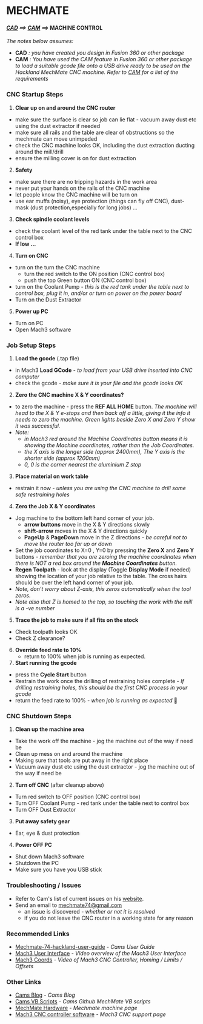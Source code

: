 # MECHMATE
#### *[CAD](CAD.md) ==> [CAM](CAM.md) ==>* MACHINE CONTROL

 *The notes below assumes:*
* __CAD__ *: you have created you design in Fusion 360 or other package*
* __CAM__ *: You have used the CAM feature in Fusion 360 or other package to load a suitable gcode file onto a USB drive ready to be used on the Hackland MechMate CNC machine. Refer to [CAM](CAM.md) for a list of the requirements*

### CNC Startup Steps
1. __Clear up on and around the CNC router__
  * make sure the surface is clear so job can lie flat - vacuum away dust etc using the dust extractor if needed
  * make sure all rails and the table are clear of obstructions so the mechmate can move unimpeded
  * check the CNC machine looks OK, including the dust extraction ducting around the mill/drill
  * ensure the milling cover is on for dust extraction
2. __Safety__
  * make sure there are no tripping hazards in the work area
  * never put your hands on the rails of the CNC machine
  * let people know the CNC machine will be turn on
  * use ear muffs (noisy), eye protection (things can fly off CNC), dust-mask (dust protection,especially for long jobs) …
3. __Check spindle coolant levels__
  * check the coolant level of the red tank under the table next to the CNC control box
  * __If low ...__
4. __Turn on CNC__
  * turn on the turn the CNC machine
    * turn the red switch to the ON position (CNC control box)
    * push the top Green button ON (CNC control box)
  * turn on the Coolant Pump *- this is the red tank under the table next to control box, plug it in, and/or or turn on power on the power board*
  * Turn on the Dust Extractor
5. __Power up PC__
  * Turn on PC
  * Open Mach3 software

### Job Setup Steps
1. __Load the gcode__ (.tap file)
  * in Mach3 __Load GCode__ *- to load from your USB drive inserted into CNC computer*
  * check the gcode *- make sure it is your file and the gcode looks OK*
2. __Zero the CNC machine X & Y coordinates?__
  * to zero the machine - press the __REF ALL HOME__ button.
  *The machine will head to the X & Y e-stops and then back off a little, giving it the info it needs to zero the machine. Green lights beside Zero X and Zero Y show it was successful.*
  * *Note:*
    * *in Mach3 red around the Machine Coordinates button means it is showing the Machine coordinates, rather than the Job Coordinates.*
    * *the X axis is the longer side (approx 2400mm), The Y axis is the shorter side (approx 1200mm)*
    * *0, 0 is the corner nearest the aluminium Z stop*
3. __Place material on work table__
  * restrain it now - *unless you are using the CNC machine to drill some safe restraining holes*
4. __Zero the Job X & Y coordinates__
  * Jog machine to the bottom left hand corner of your job.
    * __arrow buttons__ move in the X & Y directions slowly
    * __shift-arrow__ moves in the X & Y directions quickly
    * __PageUp__ & __PageDown__ move in the Z directions *- be careful not to move the router too far up or down*
  * Set the job coordinates to X=0 , Y=0 by pressing the __Zero X__ and __Zero Y__ buttons - *remember that you are zeroing the machine coordinates when there is NOT a red box around the __Machine Coordinates__ button.*
  * __Regen Toolpath__ - look at the display (Toggle __Display Mode__ if needed) showing the location of your job relative to the table. The cross hairs should be over the left hand corner of your job.
  * *Note, don’t worry about Z-axis, this zeros automatically when the tool zeros.*
  * *Note also that Z is homed to the top, so touching the work with the mill is a -ve number*
5. __Trace the job to make sure if all fits on the stock__
  * Check toolpath looks OK
  * Check Z clearance?
6. __Override feed rate to 10%__
   * return to 100% when job is running as expected.
7. __Start running the gcode__
  * press the __Cycle Start__ button
  * Restrain the work once the drilling of restraining holes complete *- If drilling restraining holes, this should be the first CNC process in your gcode*
  * return the feed rate to 100% *- when job is running as expected*


### CNC Shutdown Steps
1. __Clean up the machine area__
  * Take the work off the machine - jog the machine out of the way if need be
  * Clean up mess on and around the machine
  * Making sure that tools are put away in the right place
  * Vacuum away dust etc using the dust extractor - jog the machine out of the way if need be
2. __Turn off CNC__ (after cleanup above)
  * Turn red switch to OFF position (CNC control box)
  * Turn OFF Coolant Pump - red tank under the table next to control box
  * Turn OFF Dust Extractor
3. __Put away safety gear__
  * Ear, eye & dust protection
4. __Power OFF PC__
  * Shut down Mach3 software
  * Shutdown the PC
  * Make sure you have you USB stick

### Troubleshooting / Issues
* Refer to Cam's list of current issues on his [website](https://hackingismakingisengineering.wordpress.com/mechmate-74-hackland-user-guide/#troubleshooting).
* Send an email to <mechmate74@gmail.com>
  * an issue is discovered *- whether or not it is resolved*
  * if you do not leave the CNC router in a working state for any reason


### Recommended Links
* [Mechmate-74-hackland-user-guide](https://hackingismakingisengineering.wordpress.com/mechmate-74-hackland-user-guide/) *- Cams User Guide*
* [Mach3 User Interface](https://www.youtube.com/watch?v=08qK4NfnXqA) *- Video overview of the Mach3 User Interface*
* [Mach3 Coords](https://youtu.be/ACx64oWwbMc) *- Video of Mach3 CNC Controller, Homing / Limits / Offsets*

### Other Links
* [Cams Blog](https://hackingismakingisengineering.wordpress.com/) *- Cams Blog*
* [Cams VB Scripts](https://github.com/cstewart000/HME_Mach3) *- Cams Github MechMate VB scripts*
* [MechMate Hardware](http://www.mechmate.com/) *- Mechmate machine page*
* [Mach3 CNC controller software](http://www.machsupport.com/software/mach3/) *- Mach3 CNC support page*
